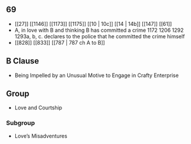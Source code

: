 ## 69
- [[27]] [[1146]] [[1173]] [[1175]] [[10 | 10c]] [[14 | 14b]] [[147]] [[61]] 
- A, in love with B and thinking B has committed a crime 1172 1206 1292 1293a, b, c. declares to the police that he committed the crime himself
- [[828]] [[833]] [[787 | 787 ch A to B]] 

## B Clause
- Being Impelled by an Unusual Motive to Engage in Crafty Enterprise

## Group
- Love and Courtship

### Subgroup
- Love’s Misadventures

